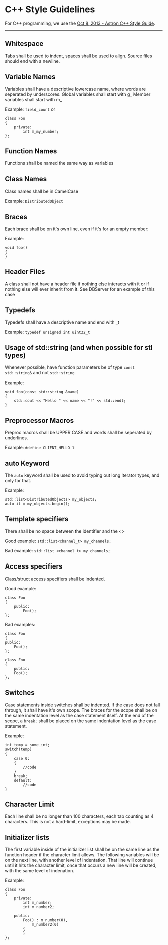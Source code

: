 C++ Style Guidelines
====================
For C++ programming, we use the [Oct 8, 2013 - Astron C++ Style Guide](https://github.com/Astron/Astron/blob/6a974ce247a364fdcd11d440db1cad0f1c2f6ba2/doc/style-guide/cxx-style.md "Oct 8, 2013 - Astron C++ Style Guide").
- - -
## Whitespace ##
Tabs shall be used to indent, spaces shall be used to align.
Source files should end with a newline.

## Variable Names ##
Variables shall have a descriptive lowercase name, where words are seperated by underscores.
Global variables shall start with g_
Member variables shall start with m_

Example: `field_count` or

	class Foo
	{
		private:
			int m_my_number;
	};

## Function Names ##
Functions shall be named the same way as variables

## Class Names ##
Class names shall be in CamelCase

Example: `DistributedObject`

## Braces ##
Each brace shall be on it's own line, even if it's for an empty member:

Example:

	void foo()
	{
	}

## Header Files ##
A class shall not have a header file if nothing else interacts with it or if nothing else will ever inherit from it. 
See DBServer for an example of this case

## Typedefs ##
Typedefs shall have a descriptive name and end with _t

Example: `typedef unsigned int uint32_t`

## Usage of std::string (and when possible for stl types) ##
Whenever possible, have function parameters be of type `const std::string&` and not `std::string`

Example:

	void foo(const std::string &name)
	{
		std::cout << "Hello " << name << "!" << std::endl;
	}
	
## Preprocessor Macros ##
Preproc macros shall be UPPER CASE and words shall be seperated by underlines.

Example: `#define CLIENT_HELLO 1`

## auto Keyword ##
The `auto` keyword shall be used to avoid typing out long iterator types, and only for that.

Example:

	std::list<DistributedObjects> my_objects;
	auto it = my_objects.begin();

## Template specifiers ##
There shall be no space between the identifier and the <>

Good example: `std::list<channel_t> my_channels;`

Bad example: `std::list <channel_t> my_channels;`

## Access specifiers ##
Class/struct access specifiers shall be indented.

Good example:

	class Foo
	{
		public:
			Foo();
	};

Bad examples:

	class Foo
	{
	public:
		Foo();
	};
	
	class Foo
	{
		public:
		Foo();
	};

## Switches ##
Case statements inside switches shall be indented. If the case does not fall through, it shall have it's own scope.
The braces for the scope shall be on the same indentation level as the case statement itself.
At the end of the scope, a `break;` shall be placed on the same indentation level as the case statement.

Example:

	int temp = some_int;
	switch(temp)
	{
		case 0:
		{
			//code
		}
		break;
		default:
			//code
	}

## Character Limit ##
Each line shall be no longer than 100 characters, each tab counting as 4 characters.
This is not a hard-limit, exceptions may be made.

## Initializer lists ##
The first variable inside of the initializer list shall be on the same line as the function header
if the character limit allows.
The following variables will be on the next line, with another level of indentation. 
That line will continue until it hits the character limit, once that occurs a new line will be created,
with the same level of indenation.

Example:

	class Foo
	{
		private:
			int m_number;
			int m_number2;
			
		public:
			Foo() : m_number(0),
				m_number2(0)
			{
			}
	};

